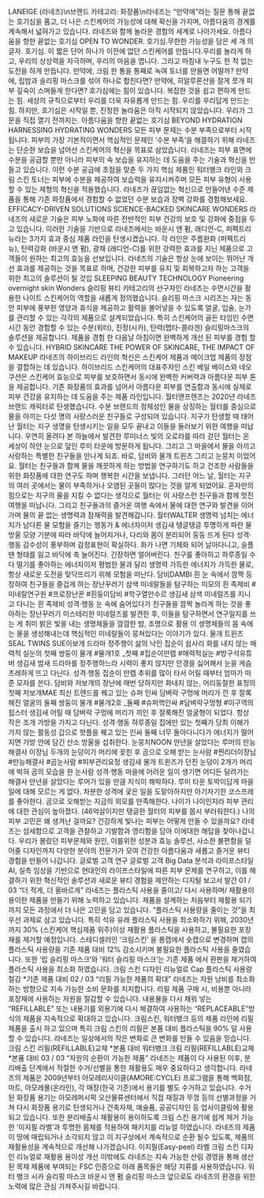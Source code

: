 LANEIGE (라네즈)\n브랜드 카테고리: 화장품\n라네즈는 “만약에”라는 질문 통해 끝없는 호기심을 품고, 더 나은 스킨케어의 가능성에 대해 확신을 가지며, 아름다움의 경계를 계속해서 넓혀가고 있습니다. 라네즈와 함께 놀라운 경험의 세계로 나아가세요. 아름다움을 향한 끝없는 호기심 OPEN TO WONDER. 호기심.무한한 가능성을 담은 세 개 의 글자. 호기심. 이 짧은 단어 하나가 이전에 없던 스킨케어를 만듭니다.우리를 놀라게 하고, 우리의 상상력을 자극하며, 우리의 마음을 엽니다. 그리고 마침내 누구도 한 적 없는 도전을 하게 만듭니다. 만약에, 크림 한 통을 통째로 녹여 토너를 만들면 어떨까? 만약에, 립밤과 슬리핑 마스크를 섞어 하나로 합친다면? 만약에, 히알루론산을 잘게 쪼개 피부 깊숙이 스며들게 한다면? 호기심에는 힘이 있습니다. 복잡한 것을 쉽고 편하게 만드는 힘. 세상의 규칙으로부터 우리를 더욱 자유롭게 만드는 힘. 우리를 우리답게 만드는 힘. 하지만, 호기심은 시작일 뿐, 진정한 놀라움은 아직 시작되지 않았습니다. 우리가 그 문을 직접 열기 전까지는. 아름다움을 향한 끝없는 호기심 BEYOND HYDRATION HARNESSING HYDRATING WONDERS 모든 피부 문제는 수분 부족으로부터 시작 됩니다. 피부의 가장 기본적이면서 핵심적인 문제인 ‘수분 부족’을 해결하기 위해 라네즈는 단순한 보습을 넘어선 스킨케어의 혁신을 목표로 삼았습니다. 라네즈는 피부 표면에 수분을 공급할 뿐만 아니라 피부의 속 보습을 유지하는 데 도움을 주는 기술과 혁신을 만들고 있습니다. 이런 수분 공급에 초점을 맞춘 두 가지 핵심 제품인 워터뱅크 라인와 크림 스킨 토너는 피부에 수분을 제공하여 보습력을 유지시켜주며 모든 피부 유형이 사용할 수 있는 제형의 혁신을 적용했습니다. 라네즈가 끊임없는 혁신으로 만들어낸 수준 제품을 통해 기존 화장품에서 경험할 수 없었던 수분 보습과 장벽 강화를 경험해보세요. EFFICACY-DRIVEN SOLUTIONS SCIENCE-BACKED SKINCARE WONDERS 라네즈의 새로운 기술은 피부 노화에 따른 전반적인 피부 건강의 보호 및 강화에 중점을 두고 있습니다. 이러한 기술을 기반으로 라네즈에서는 바운시 앤 펌, 래디언-C, 퍼펙트리뉴라는 3가지 효과 중심 제품 라인을 탄생시켰습니다. 각 라인은 주름완화 (퍼펙트리뉴), 탄력강화 (바운시 앤 펌), 광채 (래디언-C)를 위한 강력한 효과를 지닌 제품으로 고객들이 원하는 최고의 효능을 선보입니다. 라네즈의 기술은 항상 눈에 보이는 뛰어난 개선 효과를 제공하는 것을 목표로 하며, 건강한 피부를 유지 및 회복하고자 하는 고객을 위한 최고의 솔루션이 될 것입 SLEEPING BEAUTY TECHNOLOGY Pioneering overnight skin Wonders 슬리핑 뷰티 카테고리의 선구자인 라네즈는 수면시간을 활용한 나이트 스킨케어의 역할을 새롭게 정의했습니다. 슬리핑 마스크 시리즈는 자는 동안 피부에 풍부한 영양과 휴식을 제공하고 활력을 불어넣을 수 있도록 얼굴, 입술, 눈가를 관리할 수 있는 각각의 제품으로 설계되었습니다. 특히 스킨케어의 골든 타임인 수면 시간 동안 경험할 수 있는 수분(워터), 진정(시카), 탄력(펩타-콜라겐) 슬리핑마스크의 솔루션을 제공합니다. 제품을 경험 한 다음날 아침이면 완벽하게 개선 된 피부를 경험 할 수 있습니다. HYBRID SKINCARE THE POWER OF SKINCARE, THE IMPACT OF MAKEUP 라네즈의 하이브리드 라인의 혁신은 스킨케어 제품과 메이크업 제품의 장점을 결합하는 데 있습니다. 하이브리드 스킨케어의 대표주자인 스킨 베일 베이스와 네오 쿠션은 스킨케어 효능으로 피부를 보호하면서 동시에 완벽한 커버력과 아름다운 피부 톤을 제공합니다. 기존 화장품의 효과를 넘어서 아름다운 피부를 연출함과 동시에 실제로 피부 건강을 유지하는 데 도움을 주는 제품 라인입니다. 월터앤프렌즈는 2020년 라네즈 브랜드 캐릭터로 탄생했습니다. 수분 브랜드의 정체성인 물을 상징하는 월터를 중심으로 물을 아끼는 다섯 명의 사랑스러운 친구들로 구성되어 있습니다. 지구가 탄생할 때 태어난 월터는 지구 생명을 탄생시키는 일을 모두 끝내고 이들을 둘러보기 위한 여행을 떠납니다. 우연히 올려다 본 하늘에서 발견한 루미너스 빛의 오로라를 따라 걷던 월터는 온 세상이 하얀 눈으로 덮인 루미 타운에 방문하게 됩니다. 그리고 그 마을에서 물을 아끼고 사랑하는 특별한 친구들을 만나게 되죠. 바로, 담비와 물개 트윈즈 그리고 눈뭉치 이었어요. 월터는 친구들과 함께 물을 깨끗하게 하는 방법을 연구하기도 하고 건조한 사람들을 위한 화장품에 대한 연구도 하며 행복한 시간을 보냅니다. 그러던 어느 날, 월터는 지구의 여러 곳에서는 물이 부족하거나 오염된 곳들이 많다는 것을 알게 되었어요. 혼자만의 힘으로는 지구의 물을 지킬 수 없다는 생각으로 월터는 이 사랑스런 친구들과 함께 멋진 여행을 떠납니다. 그리고 친구들과의 즐거운 여행 속에서 물에 대한 연구와 발견을 이어가며 물의 끝 없는 생명력과 잠재력을 발견해갑니다. 월터WALTER 생명력 넘치는 에너지가 남다른 물 모험을 즐기는 행동가 & 에너자이저 생김새 탱글탱글 투명하게 파란 물방울 모양 기분에 따라 바닥에 늘어지거나, 다리와 몸이 분리되어 둥둥 뜨게 된다 성격·행동 감수성이 풍부하며 감정표현이 확실하다. 화가 나면 기체화 되어 날아다니고, 슬플 땐 형태를 잃고 바닥에 축 늘어진다. 긴장하면 얼어버린다. 친구를 좋아하고 하루종일 수다 떨기를 좋아하는 에너자이저 평범한 물과 달리 생명력 가득한 에너지가 가득한 물로, 항상 새로운 도전을 맞닥뜨리기 위해 모험을 떠난다.  담비DAMBI 흰 눈 속에서 깜짝 등장하여 친구들을 즐겁게 하는 장난꾸러기 삼색 미네랄들을 탐구하는 미모의 흰 족제비 #미네랄연구원 #프로장난꾼 #흰둥이담비 #학구열만수르 생김새 삼색 미네럴즈를 지니고 다니는 흰 족제비 성격·행동 눈 속에 숨어있다가 친구들을 깜짝 놀라게 하는 것을 좋아하는 장난꾸러기 미스테리한 미네럴즈를 발견한 후, 이들을 탐구하면서 연구일지를 쓰는 게 취미 밝은 빛을 내는 생명체들을 깜깜한 밤, 조명으로 활용 이 생명체들의 몸 속에는 물을 생성해내는데 핵심적인 미네랄들이 뭉쳐있다는 이야기가 있다. 물개 트윈즈 SEAL TWINS  SUE이보개 드라마 정주행이 삶의 낙인 집순이 쉽사리 화를 내지 않는 매력적 실눈의 첫째 쌍둥이 물개 #물개1호 _첫째 #집순이만렙 #매력적실눈 #방구석유튜버 생김새 밤새 드라마를 정주행하느라 시력이 좋지 않지만 안경을 싫어해서 눈을 게슴츠레하게 뜨고 다닌다. 성격·행동 집순이 만렙 추위를 많이 타서 어릴 때부터 엄마가 떠 준 모자를 쓴다. 담비와 저보개의 장난에 매번 당하지만 화내지 않는, 어리둥절한 표정의 첫째   저보개MAE 최신 트렌드를 꿰고 있는 슈퍼 인싸 담벼락 구멍에 머리가 낀 후 잘록해진 얼굴의 둘째 쌍둥이 물개 #물개2호 _둘째 #슈퍼핵인싸 #담벼락구멍형 #이구역의힙스터 생김새 어릴 때 담벼락 구멍에 머리가 끼인 후 잘룩해진 얼굴형이 되었다. 항상 작은 조개 가방을 가지고 다닌다. 성격·행동 하루종일 집에만 있는 첫째가 당최 이해가 가지 않는 활동성 갑으로 핫플을 꿰고 있는 인싸 둘째 너무 돌아다니다가 에너지가 떨어지면 가방 안에 담긴 산소 방울을 섭취한다.   눈뭉치NOON 만년을 살았다는 루머의 만능 해결사 이장님 두개의 눈덩이가 머리에 꽂힌 후 곰으로 오해 받는 눈사람 #찐리더이장님 #만능해결사 #곰눈사람 #피부관리요정 생김새 물개 트윈즈가 던진 눈덩이 2개가 머리에 박혀 곰의 모습을 한 눈사람 성격·행동 마을에 어려운 일이 생기면 어디든 달려가는 해결사 만년을 살았다는 루머가 있을 만큼 지식이 해박하다. 루미 타운 토박이답게 마을 일에 대해 모르는 게 없다. 차분한 성격에 궃은 일을 도맡아하지만 아기자기한 코스프레를 좋아한다. 곰으로 오해받는 지금의 외모를 만족해한다. 나이가 나이인지라 피부 관리에 대한 관심이 높아졌다. (46억살이지만 탱글한 월터의 피부를 몹시 부러워한다.)   나의 피부 고민은 왜 생겨난 걸까요? 건강하게 빛나는 피부는 어떻게 만들 수 있을까요? 라네즈는 섬세함으로 고객을 관찰하고 기발함과 영리함을 담아 이에대한 해답을 찾아나갑니다. 우리가 몰랐던 피부문제와 원인, 이를위한 성분과 효능 솔루션, 사소한 불편함을 덜어줄 디자인까지 다양한 분야의 전문가가 모여 건강한 아름다움과 새롭고 즐거운 뷰티 경험을 만들어 나갑니다. 글로벌 고객 연구 글로벌 고객 Big Data 분석과 라이프스타일 AI, 실측 임상을 기반으로 현대인의 라이프스타일에 따른 피부 문제를 연구하고, 이를 해결하기 위한 혁신적인 솔루션과 새로운 뷰티 경험을 제안하는 디지털 보고서 발간 01 / 03 “더 적게, 더 올바르게” 라네즈는 플라스틱 사용을 줄이고/ 다시 사용하며/ 재활용이 용이한 제품을 만들기 위해 노력하고 있습니다. 제품을 설계하는 처음부터 재활용 되기까지 모든 과정에서 더 나은 고민을 담고 있습니다. “플라스틱 사용량을 줄이는 것”을 최우선 과제로 삼고 있습니다. 특히 석유 유래 플라스틱 사용을 최소화하기 위해, 2030년까지 30% (스킨케어 핵심제품 위주)이상 재활용 플라스틱을 사용하고, 불필요한 포장재를 제거할 예정입니다. 스테디셀러인 ‘크림스킨’ 을 롱캡에서 숏캡으로 변경하며 캡의 플라스틱 사용량을 기존 제품 대비 12% 감소시키며 불필요한 플라스틱 사용을 줄였습니다. 또한 ‘립 슬리핑 마스크’와 ‘워터 슬리핑 마스크’는 기존 제품 에서 환판을 제거하여 플라스틱 사용을 최소화 하였습니다.  크림 스킨 디자인 리뉴얼로 Cap 플라스틱 사용량 절감  *기존 제품 대비 02 / 03 “리필 가능한 제품의 확대” 라네즈는 자원 낭비를 최소화하는 방향으로 지속 가능한 소비 문화를 지지합니다. 리필 제품 구매 시, 비용뿐 아니라 포장재에 사용하는 자원을 절감할 수 있습니다. 내용물을 다시 채워 넣는 “REFILLABLE” 또는 내용기를 외용기에 다시 체결하여 사용하는 “REPLACEABLE”방식의 제품을 지속적으로 확대하고 있습니다. 크림스킨, 워터뱅크 등의 제품 라인에 리필 제품을 출시 하고 있으며 특히 크림 스킨의 리필은 본품 대비 플라스틱을 90% 덜 사용할 수 있습니다. 라네즈는 일상에서의 작은 변화로 큰 변화를 만들 수 있음을 믿습니다.  크림 스킨 리필(REFILLABLE)교체  *본품 대비  워터뱅크 크림 리필(REFILLABLE)교체  *본품 대비 03 / 03 “자원의 순환이 가능한 제품” 라네즈는 제품이 다 사용된 이후, 분리배출 단계에서 적절한 수거/선별을 통한 재활용도 매우 중요하다고 생각합니다. 라네즈의 제품은 2009년부터 아모레리사이클(AMORE:CYCLE) 프로그램을 통해 백화점, 마트, 아모레몰(온라인), 각 매장(한국 기준)에서 용기를 별도 수거하고 있습니다. 수거된 화장품 용기는 아모레퍼시픽 오산물류센터에서 직접 재질과 뚜껑 등의 선별과정을 거쳐 다시 화장품 용기로 탄생되거나 건축자재, 예술품, 공공디자인 등 업사이클링에 활용되고 있습니다. 또한 분리배출시 재활용이 용이하도록 크림 스킨 용기에 쉽게 제거 가능한 ‘이지필 라벨’과 투명한 몸체를 적용하여 패키지를 리뉴얼 하였습니다.  라네즈의 제품이 땅에 매립되거나 소각되지 않고 이 지구상에서 계속적으로 순환 될수 있도록, 제품의 재활용성을 계속적으로 개선해 나가겠습니다.  이지필(Easy-peel) 라벨  크림 스킨 디자인 리뉴얼로 재활용 용이성 개선  이밖에도 라네즈는 지속 가능한 산림 경영을 통해 생산된 목재 제품에 부여되는 FSC 인증으로 아래 품목들은 해당 지류를 사용하였습니다. 워터 뱅크 시카 슬리핑 마스크 바운시 앤 펌 슬리핑 마스크 앞으로도 라네즈의 환경을 위한 노력에 많은 관심 가져주시길 바랍니다.